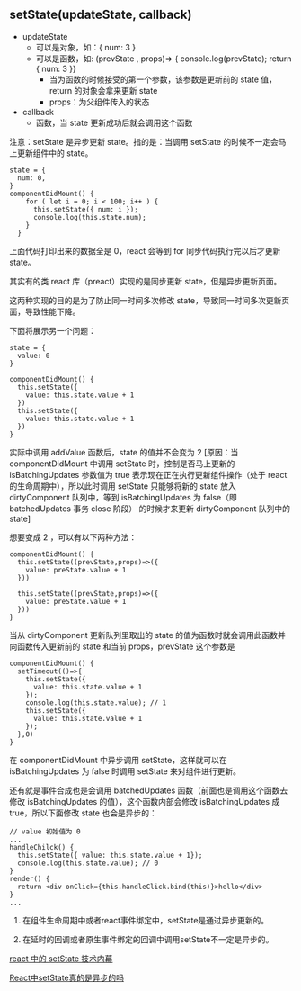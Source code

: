 ## setState(updateState, callback)

- updateState
  - 可以是对象，如：{ num: 3 }
  - 可以是函数，如: (prevState , props)=> { console.log(prevState);  return { num: 3 }}
    - 当为函数的时候接受的第一个参数，该参数是更新前的 state 值，return 的对象会拿来更新 state
    - props：为父组件传入的状态
- callback
  - 函数，当 state 更新成功后就会调用这个函数

注意：setState 是异步更新 state。指的是：当调用 setState 的时候不一定会马上更新组件中的 state。

```
state = {
  num: 0,
}
componentDidMount() {
    for ( let i = 0; i < 100; i++ ) {
      this.setState({ num: i });
      console.log(this.state.num);
    }
  }
```

上面代码打印出来的数据全是 0，react 会等到 for 同步代码执行完以后才更新 state。

其实有的类 react 库（preact）实现的是同步更新 state，但是异步更新页面。

这两种实现的目的是为了防止同一时间多次修改 state，导致同一时间多次更新页面，导致性能下降。

下面将展示另一个问题：

```
state = {
  value: 0
}

componentDidMount() {
  this.setState({
    value: this.state.value + 1
  })
  this.setState({
    value: this.state.value + 1
  })
}
```

实际中调用 addValue 函数后，state 的值并不会变为 2 [原因：当 componentDidMount 中调用 setState 时，控制是否马上更新的 isBatchingUpdates 参数值为 true 表示现在正在执行更新组件操作（处于 react的生命周期中），所以此时调用 setState 只能够将新的 state 放入 dirtyComponent 队列中，等到 isBatchingUpdates 为 false（即 batchedUpdates 事务 close 阶段） 的时候才来更新 dirtyComponent 队列中的 state]

想要变成 2 ，可以有以下两种方法：

```
componentDidMount() {
  this.setState((prevState,props)=>({
    value: preState.value + 1
  }))

  this.setState((prevState,props)=>({
    value: preState.value + 1
  }))
}
```

当从 dirtyComponent 更新队列里取出的 state 的值为函数时就会调用此函数并向函数传入更新前的 state 和当前 props，prevState 这个参数是

```
componentDidMount() {
  setTimeout(()=>{
    this.setState({
      value: this.state.value + 1
    });
    console.log(this.state.value); // 1
    this.setState({
      value: this.state.value + 1
    });
  },0)
}
```

在 componentDidMount 中异步调用 setState，这样就可以在 isBatchingUpdates 为 false 时调用 setState 来对组件进行更新。

还有就是事件合成也是会调用 batchedUpdates 函数（前面也是调用这个函数去修改 isBatchingUpdates 的值），这个函数内部会修改 isBatchingUpdates 成 true，所以下面修改 state 也会是异步的：

```
// value 初始值为 0
...
handleChilck() {
  this.setState({ value: this.state.value + 1});
  console.log(this.state.value); // 0
}
render() {
  return <div onClick={this.handleClick.bind(this)}>hello</div>
}
...
```

1. 在组件生命周期中或者react事件绑定中，setState是通过异步更新的。 

2. 在延时的回调或者原生事件绑定的回调中调用setState不一定是异步的。



[react 中的 setState 技术内幕](https://github.com/MrErHu/blog/issues/20)

[React中setState真的是异步的吗](https://juejin.im/post/5ac1aaad6fb9a028d444bb87)



